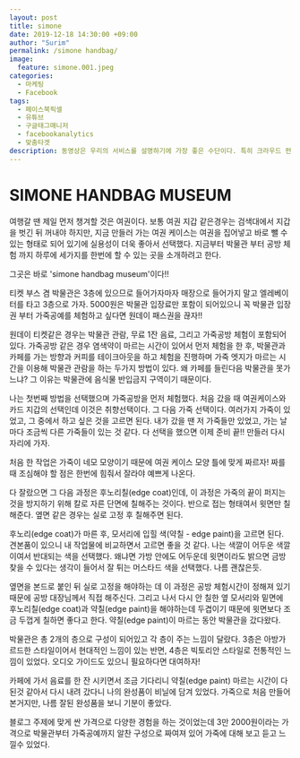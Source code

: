 ```yaml
---
layout: post
title: simone
date: 2019-12-18 14:30:00 +09:00
author: "Surim"
permalink: /simone handbag/
image:
  feature: simone.001.jpeg
categories:
  - 마케팅
  - Facebook
tags:
  - 페이스북픽셀
  - 유튜브
  - 구글태그매니저
  - facebookanalytics
  - 맞춤타겟
description: 동영상은 우리의 서비스를 설명하기에 가장 좋은 수단이다. 특히 크라우드 펀딩이나 각종 랜딩 페이지에서 동영상은 페이지의 상단에서 가장 큰 부분을 차지하고 있을 만큼 그 중요성이 부각되고 있다. 하지만 사이트의 방문자가 동영상을 재생했는지, 어디까지 시청을 했는지에 대한 분석은 많은 사람들이 놓치고 있는 부분이다. 그래서 이번 글에선 Facebook Pixel을 이용하여 웹페이지에 삽입되어 있는 Youtube 영상의 행동을 측정하고 그것을 이용해 맞춤타겟을 만드는 것까지의 과정을 이야기해보려고 한다.
---
```


# SIMONE  HANDBAG MUSEUM

여행갈 땐 제일 먼저 챙겨할 것은 여권이다. 보통 여권 지갑 같은경우는 검색대에서 지갑을 벗긴 뒤 꺼내야 하지만, 지금 만들러 가는 여권 케이스는 여권을 집어넣고 바로 뺄 수 있는 형태로 되어 있기에 실용성이 더욱 좋아서 선택했다. 지금부터 박물관 부터 공방 체험 까지 하루에 세가지를 한번에 할 수 있는 곳을 소개하려고 한다.

그곳은 바로 'simone handbag museum'이다!!

티켓 부스 겸 박물관은 3층에 있으므로 들어가자마자 매장으로 들어가지 말고 엘레베이터를 타고 3층으로 가자. 5000원은 박물관 입장료만 포함이 되어있으니 꼭 박물관 입장권 부터 가죽공예를 체험하고 싶다면 원데이 패스권을 끊자!!

원데이 티켓같은 경우는 박물관 관람, 무료 1잔 음료, 그리고 가죽공방 체험이 포함되어 있다. 가죽공방 같은 경우 염색약이 마르는 시간이 있어서 먼저 체험을 한 후, 박물관과 카페를 가는 방향과 커피를 테이크아웃을 하고 체험을 진행하며 가죽 엣지가 마르는 시간을 이용해 박물관 관람을 하는 두가지 방법이 있다. 왜 카페를 들린다음 박물관을 못가느냐? 그 이유는 박물관에 음식물 반입금지 구역이기 때문이다.

나는 첫번째 방법을 선택했으며 가죽공방을 먼저 체험했다. 처음 갔을 때 여권케이스와 카드 지갑의 선택인데 이것은 취향선택이다. 그 다음 가죽 선택이다. 여러가지 가죽이 있었고, 그 중에서 하고 싶은 것을 고르면 된다. 내가 갔을 땐 저 가죽들만 있었고, 가는 날마다 조금씩 다른 가죽들이 있는 것 같다. 다 선택을 했으면 이제 준비 끝!! 만들러 다시 자리에 가자.



처음 한 작업은 가죽이 네모 모양이기 때문에 여권 케이스 모양 틀에 맞게 짜르자! 짜를 때 조심해야 할 점은 한번에 힘줘서 잘라야 예쁘게 나온다.



다 잘랐으면 그 다음 과정은 후노리칠(edge coat)인데, 이 과정은 가죽의 끝이 퍼지는 것을 방지하기 위해 칼로 자른 단면에 칠해주는 것이다. 반으로 접는 형태여서 윗면만 칠해준다. 옆면 같은 경우는 실로 고정 후 칠해주면 된다.



후노리(edge coat)가 마른 후, 모서리에 입힐 색(약칠 - edge paint)을 고르면 된다. 견본품이 있으니 내 작업물에 비교하면서 고르면 좋을 것 같다. 나는 색깔이 어두운 색깔이여서 반대되는 색을 선택했다. 왜냐면 가방 안에도 어두운데 윗면이라도 밝으면 금방 찾을 수 있다는 생각이 들어서 잘 튀는 머스타드 색을 선택했다. 나름 괜찮은듯.

옆면을 본드로 붙인 뒤 실로 고정을 해야하는 데 이 과정은 공방 체험시간이 정해져 있기 때문에 공방 대장님께서 직접 해주신다. 그리고 나서 다시 안 칠한 옆 모서리와 밑면에 후노리칠(edge coat)과 약칠(edge paint)을 해야하는데 두겹이기 때문에 윗면보다 조금 두껍게 칠하면 좋다고 한다. 약칠(edge paint)이 마르는 동안 박물관을 갔다왔다.



박물관은 총 2개의 층으로 구성이 되어있고 각 층이 주는 느낌이 달랐다. 3층은 아방가르드한 스타일이어서 현대적인 느낌이 있는 반면, 4층은 빅토리안 스타일로 전통적인 느낌이 있었다. 오디오 가이드도 있으니 필요하다면 대여하자!



카페에 가서 음료를 한 잔 시키면서 조금 기다리니 약칠(edge paint) 마르는 시간이 다 된것 같아서 다시 내려 갔다니 나의 완성품이 비닐에 담겨 있었다. 가죽으로 처음 만들어 본거지만, 나름 잘된 완성품을 보니 기분이 좋았다.

블로그 주제에 맞게 싼 가격으로 다양한 경험을 하는 것이었는데 3만 2000원이라는 가격으로 박물관부터 가죽공예까지 알찬 구성으로 짜여져 있어 가죽에 대해 보고 듣고 느낄수 있었다.
